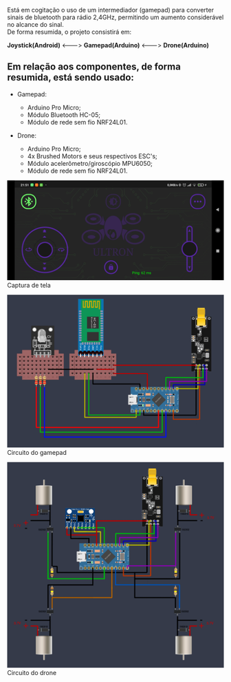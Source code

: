 
Está em cogitação o uso de um intermediador (gamepad) para converter sinais de bluetooth para rádio 2,4GHz, permitindo um aumento considerável no alcance do sinal.<BR>
De forma resumida, o projeto consistirá em: <br>

<b>Joystick(Android)</b> <---> <b>Gamepad(Arduino)</b> <---> <b>Drone(Arduino)</b> 

## Em relação aos componentes, de forma resumida, está sendo usado:

* Gamepad: 
    * Arduino Pro Micro;
    * Módulo Bluetooth HC-05;
    * Módulo de rede sem fio NRF24L01.

* Drone: 
    * Arduino Pro Micro;
    * 4x Brushed Motors e seus respectivos ESC's;
    * Módulo acelerômetro/giroscópio MPU6050;
    * Módulo de rede sem fio NRF24L01.
 
![Screenshot](Screenshot.jpg)
Captura de tela 

![gamepad](circuito_gamepad.png)
Circuito do gamepad

![drone](circuito_drone.png)
Circuito do drone